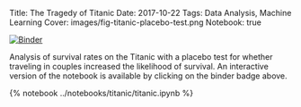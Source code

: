 Title: The Tragedy of Titanic
Date: 2017-10-22
Tags: Data Analysis, Machine Learning
Cover: images/fig-titanic-placebo-test.png
Notebook: true

[![Binder](https://mybinder.org/badge.svg)](https://mybinder.org/v2/gh/tobiasraabe/tobiasraabe.github.io/sources?filepath=notebooks%2Ftitanic%2Ftitanic.ipynb)

Analysis of survival rates on the Titanic with a placebo test for whether
traveling in couples increased the likelihood of survival. An interactive
version of the notebook is available by clicking on the binder badge above.

<!-- PELICAN_END_SUMMARY -->

{% notebook ../notebooks/titanic/titanic.ipynb %}
